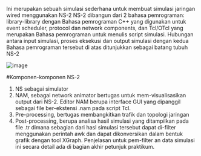Ini merupakan sebuah simulasi sederhana untuk membuat simulasi jaringan wired menggunakan NS-2
NS-2 dibangun dari 2 bahasa pemrograman: library-library dengan Bahasa pemrograman C++ yang digunakan untuk event scheduler, protocol dan network components, dan Tcl/OTcl yang merupakan Bahasa pemrograman untuk menulis script simulasi. Hubungan antara input simulasi, proses eksekusi dan output simulasi dengan kedua Bahasa pemrograman tersebut di atas ditunjukkan sebagai batang tubuh NS-2

![image](https://github.com/ramizass/ns2wirednetworksim/assets/88464165/aa01af61-05c8-4793-ba9d-e47f350a55e6)

#Komponen-komponen NS-2
1. NS sebagai simulator
2. NAM, sebagai network animator bertugas untuk mem-visualisasikan output dari NS-2.
Editor NAM berupa interface GUI yang dipanggil sebagai file ber-ekstensi .nam pada
script Tcl.
3. Pre-processing, bertugas membangkitkan trafik dan topologi jaringan
4. Post-processing, berupa analisa hasil simulasi yang ditampilkan pada file .tr dimana
sebagian dari hasl simulasi tersebut dapat di-filter menggunakan perintah awk dan dapat
dikonversikan dalam bentuk grafik dengan tool XGraph. Penjelasan untuk pem-filter an
data simulasi ini secara detail ada di bagian akhir petunjuk praktikum.

